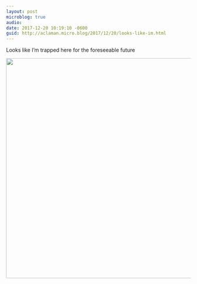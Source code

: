 ```yaml
---
layout: post
microblog: true
audio: 
date: 2017-12-20 10:19:10 -0600
guid: http://aclaman.micro.blog/2017/12/20/looks-like-im.html
---
```

Looks like I’m trapped here for the foreseeable future

<img src="http://micro.alexclaman.com/uploads/2018/a5ac34011b.jpg" width="600" height="600" />
